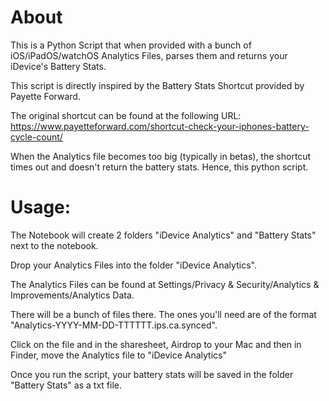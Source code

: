 # About

This is a Python Script that when provided with a bunch of iOS/iPadOS/watchOS Analytics Files, parses them and returns your iDevice's Battery Stats.

This script is directly inspired by the Battery Stats Shortcut provided by Payette Forward. 

The original shortcut can be found at the following URL:
https://www.payetteforward.com/shortcut-check-your-iphones-battery-cycle-count/

When the Analytics file becomes too big (typically in betas), the shortcut times out and doesn't return the battery stats. Hence, this python script.

# Usage:
The Notebook will create 2 folders "iDevice Analytics" and "Battery Stats" next to the notebook.

Drop your Analytics Files into the folder "iDevice Analytics".

The Analytics Files can be found at Settings/Privacy & Security/Analytics & Improvements/Analytics Data.

There will be a bunch of files there. The ones you'll need are of the format "Analytics-YYYY-MM-DD-TTTTTT.ips.ca.synced".

Click on the file and in the sharesheet, Airdrop to your Mac and then in Finder, move the Analytics file to "iDevice Analytics"

Once you run the script, your battery stats will be saved in the folder "Battery Stats" as a txt file.
